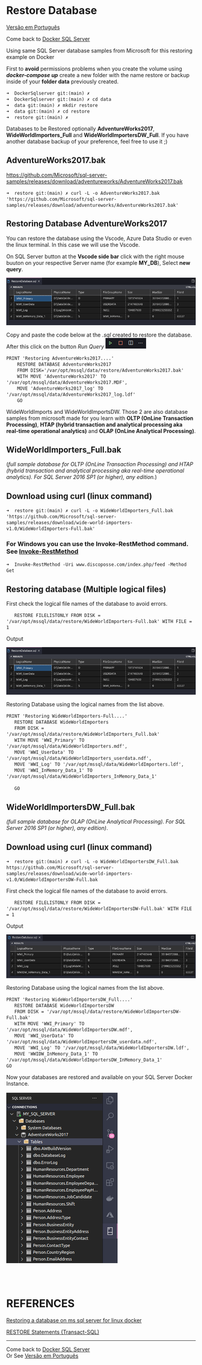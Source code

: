 
# Restore Database 
[Versão em Português](README.RestoreDB.pt.md)

Come back to [Docker SQL Server](README.md)

Using same SQL Server database samples from Microsoft for this restoring example on Docker

First to **avoid** permissions problems when you create the volume using ***docker-compose up*** create a new folder with the name restore or backup inside of your **folder data** previously created.

```
➜  DockerSqlserver git:(main) ✗ 
➜  DockerSqlserver git:(main) ✗ cd data
➜  data git:(main) ✗ mkdir restore
➜  data git:(main) ✗ cd restore
➜  restore git:(main) ✗ 
``` 

Databases to be Restored optionally **AdventureWorks2017**, **WideWorldImporters_Full** and **WideWorldImportersDW_Full**. If you have another database backup of your preference, feel free to use it ;)

## AdventureWorks2017.bak

https://github.com/Microsoft/sql-server-samples/releases/download/adventureworks/AdventureWorks2017.bak

```
➜  restore git:(main) ✗ curl -L -o AdventureWorks2017.bak 'https://github.com/Microsoft/sql-server-samples/releases/download/adventureworks/AdventureWorks2017.bak' 
``` 

## Restoring Database AdventureWorks2017

You can restore the database using the Vscode, Azure Data Studio or even the linux terminal. In this case we will use the Vscode.

On SQL Server button at the **Vscode side bar** click with the right mouse buuton on your respective Server name (for example **MY_DB**), Select **new query**.

<img alt="FileListOnly" src="imgs/logicalname1.png">

Copy and paste the code below at the *.sql* created to restore the database. After this click on the button *Run Query* <img alt="Run Query" src="imgs/runquery.png">

```
PRINT 'Restoring AdventureWorks2017....'
    RESTORE DATABASE AdventureWorks2017 
    FROM DISK='/var/opt/mssql/data/restore/AdventureWorks2017.bak' 
    WITH MOVE 'AdventureWorks2017' TO '/var/opt/mssql/data/AdventureWorks2017.MDF', 
    MOVE 'AdventureWorks2017_log' TO '/var/opt/mssql/data/AdventureWorks2017_log.ldf' 
    GO
```

WideWorldImports and WideWorldImportsDW. Those 2 are also database samples from microsoft made for you learn with **OLTP (OnLine Transaction Processing)**, **HTAP (hybrid transaction and analytical processing aka real-time operational analytics)** and **OLAP (OnLine Analytical Processing)**.

## WideWorldImporters_Full.bak 
(*full sample database for OLTP (OnLine Transaction Processing) and HTAP (hybrid transaction and analytical processing aka real-time operational analytics). For SQL Server 2016 SP1 (or higher), any edition.*)

## Download using curl (linux command) 

``` 
➜  restore git:(main) ✗ curl -L -o WideWorldImporters_Full.bak 'https://github.com/Microsoft/sql-server-samples/releases/download/wide-world-importers-v1.0/WideWorldImporters-Full.bak'
```

### For Windows you can use the **Invoke-RestMethod** command. See [Invoke-RestMethod](https://discoposse.com/2012/06/30/powershell-invoke-restmethod-putting-the-curl-in-your-shell/)

```
➜  Invoke-RestMethod -Uri www.discoposse.com/index.php/feed -Method Get
```

## Restoring database (Multiple logical files)

First check the logical file names of the database to avoid errors. 

```
   RESTORE FILELISTONLY FROM DISK = '/var/opt/mssql/data/restore/WideWorldImporters-Full.bak' WITH FILE = 1
```

Output

<img alt="FileListOnly" src="imgs/logicalname1.png">

Restoring Database using the logical names from the list above.

```
PRINT 'Restoring WideWorldImporters-Full....'
   RESTORE DATABASE WideWorldImporters 
   FROM DISK = '/var/opt/mssql/data/restore/WideWorldImporters_Full.bak' 
   WITH MOVE 'WWI_Primary' TO '/var/opt/mssql/data/WideWorldImporters.mdf',
   MOVE 'WWI_UserData' TO '/var/opt/mssql/data/WideWorldImporters_userdata.ndf',
   MOVE 'WWI_Log' TO '/var/opt/mssql/data/WideWorldImporters.ldf',
   MOVE 'WWI_InMemory_Data_1' TO '/var/opt/mssql/data/WideWorldImporters_InMemory_Data_1'

   GO
```

## WideWorldImportersDW_Full.bak
*(full sample database for OLAP (OnLine Analytical Processing). For SQL Server 2016 SP1 (or higher), any edition)*.

## Download using curl (linux command)

```
➜  restore git:(main) ✗ curl -L -o WideWorldImportersDW_Full.bak  https://github.com/Microsoft/sql-server-samples/releases/download/wide-world-importers-v1.0/WideWorldImportersDW-Full.bak
```

First check the logical file names of the database to avoid errors. 

```
   RESTORE FILELISTONLY FROM DISK = '/var/opt/mssql/data/restore/WideWorldImportersDW-Full.bak' WITH FILE = 1
```

Output

<img alt="FileListOnly" src="imgs/logicalname2.png">

Restoring Database using the logical names from the list above.

```
PRINT 'Restoring WideWorldImportersDW_Full....'
   RESTORE DATABASE WideWorldImportersDW 
   FROM DISK = '/var/opt/mssql/data/restore/WideWorldImportersDW-Full.bak' 
   WITH MOVE 'WWI_Primary' TO '/var/opt/mssql/data/WideWorldImportersDW.mdf',
   MOVE 'WWI_UserData' TO '/var/opt/mssql/data/WideWorldImportersDW_userdata.ndf',
   MOVE 'WWI_Log' TO '/var/opt/mssql/data/WideWorldImportersDW.ldf',
   MOVE 'WWIDW_InMemory_Data_1' TO '/var/opt/mssql/data/WideWorldImportersDW_InMemory_Data_1'
GO
```

Now your databases are restored and available on your SQL Server Docker Instance.

<img alt="Restored Database" src="imgs/restoreddb.png">

<br/><br/>

# REFERENCES

[Restoring a database on ms sql server for linux docker](https://docs.microsoft.com/en-us/sql/linux/tutorial-restore-backup-in-sql-server-container?view=sql-server-ver15)

[RESTORE Statements (Transact-SQL)](https://docs.microsoft.com/en-us/sql/t-sql/statements/restore-statements-transact-sql?view=sql-server-ver15)

---
Come back to [Docker SQL Server](README.md)  <br/>
Or See [Versão em Português](README.RestoreDB.pt.md)

